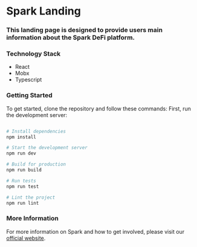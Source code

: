 # Spark Landing 

### This landing page is designed to provide users main information about the Spark DeFi platform.

### Technology Stack

- React
- Mobx
- Typescript

### Getting Started

To get started, clone the repository and follow these commands:
First, run the development server:

```bash

# Install dependencies
npm install

# Start the development server
npm run dev

# Build for production
npm run build

# Run tests
npm run test

# Lint the project
npm run lint
```

### More Information

For more information on Spark and how to get involved, please visit our [official website](https://docs.sprk.fi/).
